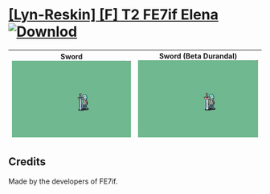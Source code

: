 # [\[Lyn-Reskin\] \[F\] T2 FE7if Elena](./) [![Downlod](https://img.shields.io/badge/Download--red?style=social&logo=github)](https://minhaskamal.github.io/DownGit/#/home?url=https://github.com/Klokinator/FE-Repo/tree/main/Battle%20Animations%2FLords%20-%20FE6%2C%20FE7%20Types%2F%5BLyn-Reskin%5D%20%5BF%5D%20T2%20FE7if%20Elena)

| <b>Sword</b><br/><img alt="Sword animation" src="./1.%20Sword/Sword.gif"/> | <b>Sword (Beta Durandal)</b><br/><img alt="Sword animation" src="./1.%20Sword%20(Beta%20Durandal)/Sword.gif"/> |
| :---: | :---: |

## Credits

Made by the developers of FE7if.

